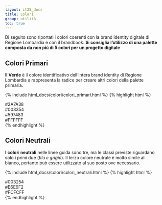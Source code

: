 ```yaml
---
layout: it25_docs
title: Colori
group: utilità
toc: true
---
```


Di seguito sono riportati i colori coerenti con la brand identity digitale di Regione Lombardia e con il brandbook. **Si consiglia l’utilizzo di una palette composta da non più di 5 colori per un progetto digitale**

## Colori Primari

Il <strong class="primary-color">Verde</strong> è il colore identificativo dell’intera brand identity di Regione Lombardia e rappresenta la radice per creare altri
colori della palette primaria.

{% include html_docs/colori/colori_primari.html %}
{% highlight html %}

<div class="d-flex align-items-start flex-column mb-3">
  <div class="p-2">
    <div class="rounded-color primary-bg text-end">
      <span class="white-color align-middle">#2A7A38</span>
    </div>
  </div>
    <div class="p-2">
    <div class="rounded-color neutral-1-bg text-end">
      <span class="white-color align-middle">#003354</span>
    </div>
  </div>
  <div class="p-2">
    <div class="rounded-color primary-gray-bg shadow text-end">
      <span class="white-color align-middle fw-bold">#597483</span>
    </div>
  </div>
  <div class="p-2">
    <div class="rounded-color white-bg shadow text-end">
      <span class="align-middle">#FFFFFF</span>
    </div>
  </div>
</div>
{% endhighlight %}

## Colori Neutrali

I **colori neutrali** nelle linee guida sono tre, ma le classi previste riguardano solo i primi due (_blu e grigio_). Il terzo colore neutrale è molto simile al bianco, pertanto può essere utilizzato al suo posto ove necessario.

{% include html_docs/colori/colori_neutrali.html %}
{% highlight html %}

  <div class="d-flex align-items-start flex-column mb-3">
    <div class="p-2">
      <div class="rounded-color neutral-1-bg text-end">
        <span class="white-color align-middle">#003254</span>
      </div>
    </div>
    <div class="p-2">
      <div class="rounded-color neutral-2-bg shadow text-end">
        <span class="align-middle">#E6E9F2</span>
      </div>
    </div>
    <div class="p-2">
      <div class="rounded-color #FCFCFF shadow text-end">
        <span class="align-middle">#FCFCFF</span>
      </div>
    </div>
  </div>
{% endhighlight %}

